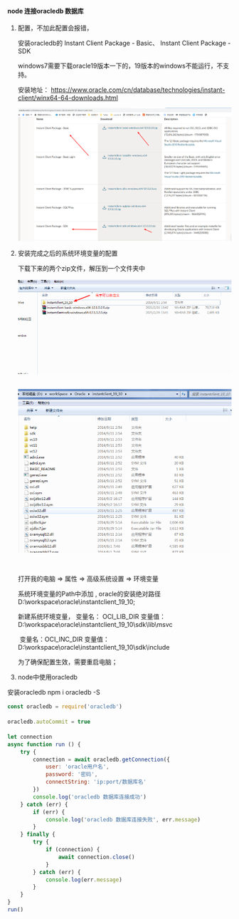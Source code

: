 #### node 连接oracledb 数据库

1. 配置，不加此配置会报错，

   安装oracledb的 Instant Client Package - Basic、 Instant Client Package - SDK

   windows7需要下载oracle19版本一下的，19版本的windows不能运行，不支持。

   安装地址： https://www.oracle.com/cn/database/technologies/instant-client/winx64-64-downloads.html

   ![image-20210226135358817](.\image\image-20210226135358817.png)

2. 安装完成之后的系统环境变量的配置

   下载下来的两个zip文件，解压到一个文件夹中

   ![image-20210226135502589](.\image\image-20210226135502589.png)

   ​							![image-20210226135639599](.\image\image-20210226135620810.png)

   ​			

   打开我的电脑 => 属性 => 高级系统设置 => 环境变量

   系统环境变量的Path中添加 , oracle的安装绝对路径      D:\workspace\oracle\instantclient_19_10;

   新建系统环境变量， 变量名： OCI_LIB_DIR 变量值：   D:\workspace\oracle\instantclient_19_10\sdk\lib\msvc

   ​									变量名：OCI_INC_DIR 变量值：  D:\workspace\oracle\instantclient_19_10\sdk\include

   为了确保配置生效，需要重启电脑；

3.  node中使用oracledb

   安装oracledb  npm i oracledb -S

   ```js
   const oracledb = require('oracledb')
   
   oracledb.autoCommit = true
   
   let connection
   async function run () {
       try {
           connection = await oracledb.getConnection({
               user: 'oracle用户名',
               password: '密码',
               connectString: 'ip:port/数据库名'
           })
           console.log('oracledb 数据库连接成功')
       } catch (err) {
           if (err) {
               console.log('oracledb 数据库连接失败', err.message)
           }
       } finally {
           try {
               if (connection) {
                   await connection.close()
               }
           } catch (err) {
               console.log(err.message)
           }
       }
   }
   run()
   
   ```

   